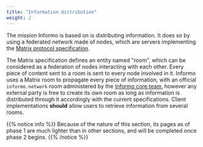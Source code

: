 ```yaml
---
title: "Information distribution"
weight: 2
---
```


The mission Informo is based on is distributing information. It does so by using a federated network made of nodes, which are servers implementing the [Matrix protocol specification](https://matrix.org/docs/spec/).

The Matrix specification defines an entity named "room", which can be considered as a federation of nodes interacting with each other. Every piece of content sent to a room is sent to every node involved in it. Informo uses a Matrix room to propagate every piece of information, with an official `informo.network` room administered by the [Informo core team](/introduction/informo-core-team), however any external party is free to create its own room as long as information is distributed through it accordingly with the current specifications. Client implementations **should** allow users to retrieve information from several rooms.

{{% notice info %}}
Because of the nature of this section, its pages as of phase 1 are much lighter than in other sections, and will be completed once phase 2 begins.
{{% /notice %}}
